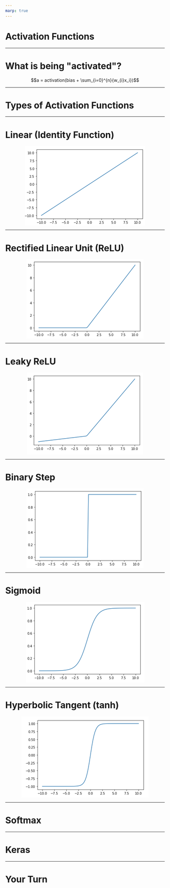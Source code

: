 ```yaml
---
marp: true
---
```


<style>
img[alt~="center"] {
  display: block;
  margin: 0 auto;
}
</style>

# Activation Functions

<!--

Activation functions are a core component of neural networks. Choosing a "good" activation function, or a "bad" one for that matter, can have a big impact on the performance and training
time of your network.

-->

---

# What is being "activated"?

$$a = activation(bias + \sum_{i=0}^{n}{w_{i}x_i})$$

<!--
Recall that neural networks are inspired by neurons in the brain. The idea is that when one neuron fires, it signals to other neurons that it's time to fire. 

If you think about an artificial neural network, it is a series of layers. Each of these layers contains one or
more nodes. The layers operate one at a time, feeding data from the top of the model through to the
outputs. Our goal is to decide if (and with how much intensity) a particular node "fires."

A node in layer n, receives input data from every node layer n-1 (the previous layer). Each piece of incoming information, $x_{i}$, is multiplied by a particular weight, $w_{i}$. Then we sum them all together along with the node's trained bias to create an output. Given this output value we now want to determine if this node "fires" (i.e. is activated), and that is what the activation function does. Thus, we feed the output sum from the current node into the activation function to determine the activation level of our current node. Then this value is fed into the nodes in the next layer. 

-->

---

# Types of Activation Functions

<!--
There are many different types of activation functions, and which function you choose depends on your use case. 

Let's take a look at some of the more commonly seen activation functions.

[Resource](https://en.wikipedia.org/wiki/Activation_function#Comparison_of_activation_functions)

-->

---

# Linear (Identity Function)

![center](res/linear.png)

<!--
The most basic activation function is the linear activation function. This function takes the sum of inputs and bias, does nothing to it, and hands the result to the next layer of the network.

That's a pretty simple activation function to understand. But what value does it provide?

This function can be useful, especially in your output layer, if you want your model to predict large or negative values. Many of the activation functions that we'll see greatly restrict the range of values that they output. The linear activation function does not restrict it's output range at all. Any real number can be produced by a node with this activation function.

Image Details:
* [linear.png](https://opensource.google/docs/copyright/): Copyright Google

-->

---

# Rectified Linear Unit (ReLU)

![center](res/relu.png)

<!--
There is another linear activation function that turns out to be quite useful, the Rectified Linear Unit (ReLU).

If the input value is positive or zero, then ReLU acts like the identity function. If the input value is negative, then ReLU returns zero.

This is also a quite simple activation, but it turns out to be quite useful in practice. Many powerful neural networks utilize ReLU activation, at least in part. It has the advantage of making training very fast; however, nodes using ReLU do run the risk of "dying" during the training process. The nodes die when they get to a state where they always produce a zero output. Think of this as neurons that can no longer fire, so we have lost the benefit of having them in the model to begin with. 

Let's also think about the use of a ReLU node in a network. If the output layer consists of ReLU values, then the output of the network will be from 0 to infinity.

This works fine for models that are predicting positive values, but what if your model is predicting celsius temperatures in Antarctica or some other potentially negative value?

In this case you would need to adjust the target training data to all be positive, say by adding 100 to it, and then do the reverse to the output of the model, subtract 100 from each value.

You'll find that you'll need to do this type of adjustment quite often when building models. Understanding your activation functions, especially in your output layer, is critically important. When you know the range of values that your model can produce you can adjust your training data to fall within that range.

Image Details:
* [relu.png](https://opensource.google/docs/copyright/): Copyright Google

-->

---

# Leaky ReLU

![center](res/leaky_relu.png)

<!--
We talked about dead nodes when discussing the ReLU activation function. One strategy that helps mitigate the dead node issue is a "leaky" ReLU. Leaky ReLUs are ReLU functions that again act as the identity on any value zero or greater. But for values less than zero they apply an alpha value to them and return the result. The idea is that the magnitude of any negative numbers is rather small (bot not necessarily zero, which helps us avoid dead nodes).

Image Details:
* [leaky_relu.png](https://opensource.google/docs/copyright/): Copyright Google

-->

---

# Binary Step

![center](res/binary_step.png)

<!--
The binary step activation function serves as an on/off switch for a node. This function returns zero if it's input is on one side of a threshold and one if the input is on the other side of the threshold. 

At the output layer this function can be useful when you need to make a yes/no decision and don't care about the confidence of the model in that decision. In other words, this can be useful for binary classification. 

Image Details:
* [binary_step.png](https://opensource.google/docs/copyright/): Copyright Google

-->

---

# Sigmoid

![center](res/sigmoid.png)

<!--
Activation functions can also be non-linear. The sigmoid function works using a logistic curve.

You'll notice that the sigmoid function restricts it's output range to $(0.0, 1.0)$. This is typically not a concern in hidden layers, but needs to be considered in the output layer. 

Sigmoid activation functions are very useful when making binary classification decisions. You can build a model that outputs values from $(0.0, 1.0)$ and treat the output as a confidence that the input is a 1. For example, suppose you are building a model to decide whether or not an image is a cat. If you use a sigmoid in the final layer and receive a 0.2, then we could say "we are 20% confident the image is a cat." That's not very confident, so we'd likely classify it as a 0 (or not a cat). If we received a 0.9 form the model, then we'd say it's very likely to be a cat. 

During training, you would experiment to determine a threshold for which you will classify samples as 0 or 1. The most natural choice is to say if the model returns 0.5 or above, we'll call it a cat, otherwise it's not a cat. But that may or may not be the best threshold. Before making this decision you'd need to experiment, find the precision and recall for different thresholds, and choose the one that fits your use case the best.

Image Details:
* [sigmoid.png](https://opensource.google/docs/copyright/): Copyright Google

-->

---

# Hyperbolic Tangent (tanh)

![center](res/tanh.png)

<!--
Similar to sigmoid, the hyperbolic tangent, [tanh](https://www.tensorflow.org/api_docs/python/tf/keras/activations/tanh) is a non-linear activation function that can be used in your models. The biggest difference between sigmoid and tanh is that tanh has an output range of $(-1.0, 1.0)$.

Image Details:
* [tanh.png](https://opensource.google/docs/copyright/): Copyright Google

-->

---

# Softmax

<!--
So far all of the activation functions that we have seen operate without knowing anything about other nodes in their layer. Each node accepts input from the layer before it and passes output to the next layer in the model. The node is unaware of any other node in it's own layer and activation functions on the nodes work independently.

Softmax is a different type of activation function. Softmax is aware of nodes in the same layer and adjusts their outputs in relation to each other.

Softmax outputs values in the range of  [0.0,1.0]. If you were to sum the outputs of every node in a layer, the sum would always equal 1.0, or something very very close to 1.0.

Let's say that we had a model that tried to determine if an image contained an apple, orange, or grapefruit. If given a picture of a bright red apple, it might output [1.0, 0.0, 0.0] to show that it was highly confident that the image contained an apple. If given a picture of a yellow apple it might be a little less confident and output [0.8, 0.15, 0.05], indicating a little less confidence. If given a picture of a large orange it might output [0.05, 0.55, 0.4], showing that it was having a tough time making a decision.

It is worth noting that softmax is typically not used in hidden layers of a model. Most of the time you will see it used on the output layer.
-->

---

# Keras

<!--
These are just a few of the activation functions that you can use. Some are already developed for you in Keras. See [here](https://keras.io/api/layers/activation_layers/) for more on how Keras uses activation functions in its neural nets.

-->

---

# Your Turn

<!--
Now let's look at the lab, where you will practice using some of these activation functions. 
-->
